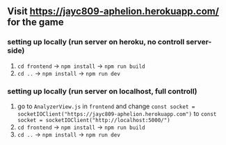 ## Visit https://jayc809-aphelion.herokuapp.com/ for the game


### setting up locally (run server on heroku, no controll server-side)

1. `cd frontend` -> `npm install` -> `npm run build`
2. `cd ..` -> `npm install` -> `npm run dev`


### setting up locally (run server on localhost, full controll)

1. go to `AnalyzerView.js` in `frontend` and change `const socket = socketIOClient("https://jayc809-aphelion.herokuapp.com")` to `const socket = socketIOClient("http://localhost:5000/")`
2. `cd frontend` -> `npm install` -> `npm run build`
3. `cd ..` -> `npm install` -> `npm run dev`
